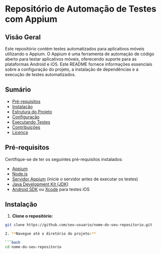 # Repositório de Automação de Testes com Appium

## Visão Geral

Este repositório contém testes automatizados para aplicativos móveis utilizando o Appium. O Appium é uma ferramenta de automação de código aberto para testar aplicativos móveis, oferecendo suporte para as plataformas Android e iOS. Este README fornece informações essenciais sobre a configuração do projeto, a instalação de dependências e a execução de testes automatizados.

## Sumário

- [Pré-requisitos](#pré-requisitos)
- [Instalação](#instalação)
- [Estrutura do Projeto](#estrutura-do-projeto)
- [Configuração](#configuração)
- [Executando Testes](#executando-testes)
- [Contribuições](#contribuições)
- [Licença](#licença)

## Pré-requisitos

Certifique-se de ter os seguintes pré-requisitos instalados:

- [Appium](http://appium.io/docs/en/about-appium/intro/)
- [Node.js](https://nodejs.org/)
- [Servidor Appium](http://appium.io/docs/en/about-appium/intro/) (inicie o servidor antes de executar os testes)
- [Java Development Kit (JDK)](https://www.oracle.com/java/technologies/javase-downloads.html)
- [Android SDK](https://developer.android.com/studio#downloads) ou [Xcode](https://developer.apple.com/xcode/) para testes iOS

## Instalação

1. **Clone o repositório:**

```bash
git clone https://github.com/seu-usuario/nome-do-seu-repositorio.git

2. **Navegue até o diretório do projeto:**

```bash
cd nome-do-seu-repositorio
